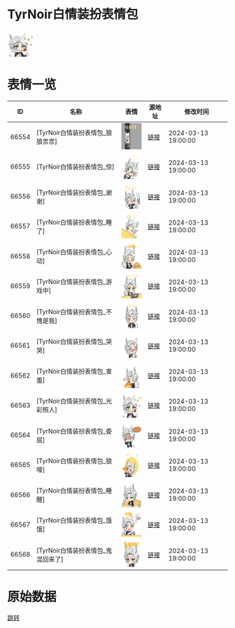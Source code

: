 # TyrNoir白情装扮表情包

<img src="./cover.png" height="60" alt="cover" />

# 表情一览

|ID|名称|表情|源地址|修改时间|
|----|----|----|----|----|
|66554|[TyrNoir白情装扮表情包_狼狼祟祟]|<img src="./pic/066554_%5BTyrNoir白情装扮表情包_狼狼祟祟%5D.png" height="60" alt="狼狼祟祟"/>|[链接](https://i0.hdslb.com/bfs/garb/e268c66d2fa35e149ad0247cf009d61203f91ee2.png)|2024-03-13 19:00:00|
|66555|[TyrNoir白情装扮表情包_惊]|<img src="./pic/066555_%5BTyrNoir白情装扮表情包_惊%5D.png" height="60" alt="惊"/>|[链接](https://i0.hdslb.com/bfs/garb/aac8c3dd778daf463be963004695a73a69fe6dad.png)|2024-03-13 19:00:00|
|66556|[TyrNoir白情装扮表情包_谢谢]|<img src="./pic/066556_%5BTyrNoir白情装扮表情包_谢谢%5D.png" height="60" alt="谢谢"/>|[链接](https://i0.hdslb.com/bfs/garb/3b587a237900cf028c3348b9fd7f500b960cc505.png)|2024-03-13 19:00:00|
|66557|[TyrNoir白情装扮表情包_睡了]|<img src="./pic/066557_%5BTyrNoir白情装扮表情包_睡了%5D.png" height="60" alt="睡了"/>|[链接](https://i0.hdslb.com/bfs/garb/2f76dc6616dd4aad9903272d1e4e072ec4f3897c.png)|2024-03-13 19:00:00|
|66558|[TyrNoir白情装扮表情包_心动]|<img src="./pic/066558_%5BTyrNoir白情装扮表情包_心动%5D.png" height="60" alt="心动"/>|[链接](https://i0.hdslb.com/bfs/garb/8de528f867e9cfecfd2c0a22a3613c0c580f00a1.png)|2024-03-13 19:00:00|
|66559|[TyrNoir白情装扮表情包_游戏中]|<img src="./pic/066559_%5BTyrNoir白情装扮表情包_游戏中%5D.png" height="60" alt="游戏中"/>|[链接](https://i0.hdslb.com/bfs/garb/868055d94e82d66730c086c581cc84c2bdd8d1e5.png)|2024-03-13 19:00:00|
|66560|[TyrNoir白情装扮表情包_不愧是我]|<img src="./pic/066560_%5BTyrNoir白情装扮表情包_不愧是我%5D.png" height="60" alt="不愧是我"/>|[链接](https://i0.hdslb.com/bfs/garb/513bcd9a3b8b403605fd5f89c430f2b1a1da5b23.png)|2024-03-13 19:00:00|
|66561|[TyrNoir白情装扮表情包_哭哭]|<img src="./pic/066561_%5BTyrNoir白情装扮表情包_哭哭%5D.png" height="60" alt="哭哭"/>|[链接](https://i0.hdslb.com/bfs/garb/dfa85ecc2fcc4ccaba3ad2c3a16f4e19916115fa.png)|2024-03-13 19:00:00|
|66562|[TyrNoir白情装扮表情包_害羞]|<img src="./pic/066562_%5BTyrNoir白情装扮表情包_害羞%5D.png" height="60" alt="害羞"/>|[链接](https://i0.hdslb.com/bfs/garb/79a9cb5d1df2a2e6e22a651e5276ec4f8aec6d9e.png)|2024-03-13 19:00:00|
|66563|[TyrNoir白情装扮表情包_光彩照人]|<img src="./pic/066563_%5BTyrNoir白情装扮表情包_光彩照人%5D.png" height="60" alt="光彩照人"/>|[链接](https://i0.hdslb.com/bfs/garb/1430ea24d8e1ee88957b75111fbe61743b3c1ab4.png)|2024-03-13 19:00:00|
|66564|[TyrNoir白情装扮表情包_委屈]|<img src="./pic/066564_%5BTyrNoir白情装扮表情包_委屈%5D.png" height="60" alt="委屈"/>|[链接](https://i0.hdslb.com/bfs/garb/391749f1614a1c9c377d1808198a5fb3af0b1685.png)|2024-03-13 19:00:00|
|66565|[TyrNoir白情装扮表情包_狼嚎]|<img src="./pic/066565_%5BTyrNoir白情装扮表情包_狼嚎%5D.png" height="60" alt="狼嚎"/>|[链接](https://i0.hdslb.com/bfs/garb/9039bb08fa8e3e45efd21c4041b24aff00424ce6.png)|2024-03-13 19:00:00|
|66566|[TyrNoir白情装扮表情包_睡醒]|<img src="./pic/066566_%5BTyrNoir白情装扮表情包_睡醒%5D.png" height="60" alt="睡醒"/>|[链接](https://i0.hdslb.com/bfs/garb/682d7a7c5c088cc7b30fc3f94665259466df83d3.png)|2024-03-13 19:00:00|
|66567|[TyrNoir白情装扮表情包_饿饿]|<img src="./pic/066567_%5BTyrNoir白情装扮表情包_饿饿%5D.png" height="60" alt="饿饿"/>|[链接](https://i0.hdslb.com/bfs/garb/19454ba63b6d539eb096674a4ed1b0c3da3ba792.png)|2024-03-13 19:00:00|
|66568|[TyrNoir白情装扮表情包_鬼混回来了]|<img src="./pic/066568_%5BTyrNoir白情装扮表情包_鬼混回来了%5D.png" height="60" alt="鬼混回来了"/>|[链接](https://i0.hdslb.com/bfs/garb/6262063a41baf7539d7d2932c27d2a36557f28aa.png)|2024-03-13 19:00:00|

# 原始数据

[跳转](./raw.json)

